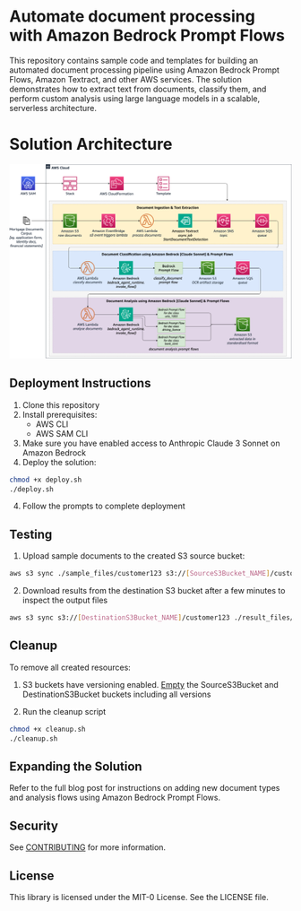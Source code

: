 # Automate document processing with Amazon Bedrock Prompt Flows

This repository contains sample code and templates for building an automated document processing pipeline using Amazon Bedrock Prompt Flows, Amazon Textract, and other AWS services. The solution demonstrates how to extract text from documents, classify them, and perform custom analysis using large language models in a scalable, serverless architecture.

# Solution Architecture
<img src="IDP-Diagram-v3.png" width="800" />

## Deployment Instructions

1. Clone this repository
2. Install prerequisites:
   - AWS CLI
   - AWS SAM CLI  
3. Make sure you have enabled access to Anthropic Claude 3 Sonnet on Amazon Bedrock
4. Deploy the solution:

```bash
chmod +x deploy.sh
./deploy.sh
```

4. Follow the prompts to complete deployment

## Testing

1. Upload sample documents to the created S3 source bucket:

```bash
aws s3 sync ./sample_files/customer123 s3://[SourceS3Bucket_NAME]/customer123
```

2. Download results from the destination S3 bucket after a few minutes to inspect the output files

```bash
aws s3 sync s3://[DestinationS3Bucket_NAME]/customer123 ./result_files/customer123 
```


## Cleanup

To remove all created resources:

1. S3 buckets have versioning enabled. [Empty](https://docs.aws.amazon.com/AmazonS3/latest/userguide/empty-bucket.html) the SourceS3Bucket and DestinationS3Bucket buckets including all versions

2. Run the cleanup script

```bash
chmod +x cleanup.sh
./cleanup.sh
```


## Expanding the Solution

Refer to the full blog post for instructions on adding new document types and analysis flows using Amazon Bedrock Prompt Flows.


## Security

See [CONTRIBUTING](CONTRIBUTING.md#security-issue-notifications) for more information.

## License

This library is licensed under the MIT-0 License. See the LICENSE file.

